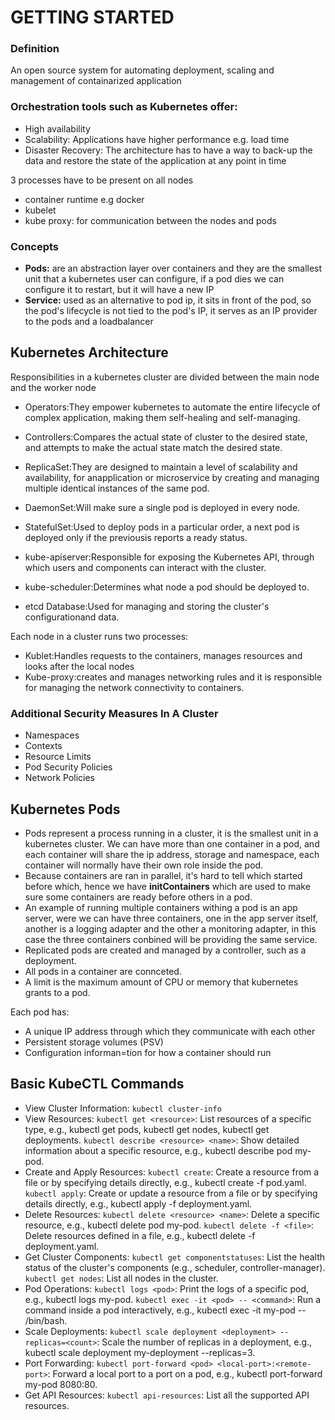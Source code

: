 # GETTING STARTED

### Definition
An open source system for automating deployment, scaling and management of containarized application

### Orchestration tools such as Kubernetes offer:
- High availability
- Scalability: Applications have higher performance e.g. load time
- Disaster Recovery: The architecture has to have a way to back-up the data and restore the state of the application at any point in time

3 processes have to be present on all nodes
- container runtime e.g docker
- kubelet
- kube proxy: for communication between the nodes and pods

### Concepts
- **Pods:** are an abstraction layer over containers and they are the smallest
  unit that a kubernetes user can configure, if a pod dies we can configure
  it to restart, but it will have a new IP
- **Service:** used as an alternative to pod ip, it sits in front of the pod,
  so the pod's lifecycle is not tied to the pod's IP, it serves as an IP
  provider to the pods and a loadbalancer


## Kubernetes Architecture
Responsibilities in a kubernetes cluster are divided between the main node and the worker node
- Operators:They empower kubernetes to automate the entire lifecycle of complex application, making them self-healing and self-managing.
- Controllers:Compares the actual state of cluster to the desired state, and attempts to make the actual state match the desired state.
- ReplicaSet:They are designed to maintain a level of scalability and availability, for anapplication or microservice by creating and 
  managing multiple identical instances of the same pod.
- DaemonSet:Will make sure a single pod is deployed in every node.
- StatefulSet:Used to deploy pods in a particular order, a next pod is deployed only if the previousis reports a ready status.


- kube-apiserver:Responsible for exposing the Kubernetes API, through which users and components can interact with the cluster.
- kube-scheduler:Determines what node a pod should be deployed to.
- etcd Database:Used for managing and storing the cluster's configurationand data.

Each node in a cluster runs two processes:
- Kublet:Handles requests to the containers, manages resources and looks after the local nodes
- Kube-proxy:creates and manages networking rules and it is responsible for managing the network connectivity to containers.

### Additional Security Measures In A Cluster
- Namespaces
- Contexts
- Resource Limits
- Pod Security Policies
- Network Policies

## Kubernetes Pods
- Pods represent a process running in a cluster, it is the smallest unit in a kubernetes cluster. We can have more than one 
  container in a pod, and each container will share the ip address, storage and namespace, each container will normally have
  their own role inside the pod.
- Because containers are ran in parallel, it's hard to tell which started before which, hence we have **initContainers**
  which are used to make sure some containers are ready before others in a pod.
- An example of running multiple containers withing a pod is an app server, were we can have three containers, one in the 
  app server itself, another is a logging adapter and the other a monitoring adapter, in this case the three containers 
  conbined will be providing the same service.
- Replicated pods are created and managed by a controller, such as a deployment.
- All pods in a container are connceted.
- A limit is the maximum amount of CPU or memory that kubernetes grants to a pod.

Each pod has:
- A unique IP address through which they communicate with each other
- Persistent storage volumes (PSV)
- Configuration informan=tion for how a container should run

## Basic KubeCTL Commands
- View Cluster Information:
`kubectl cluster-info`
- View Resources:
`kubectl get <resource>`: List resources of a specific type, e.g., kubectl get pods, kubectl get nodes, kubectl get deployments.
`kubectl describe <resource> <name>`: Show detailed information about a specific resource, e.g., kubectl describe pod my-pod.
- Create and Apply Resources:
`kubectl create`: Create a resource from a file or by specifying details directly, e.g., kubectl create -f pod.yaml.
`kubectl apply`: Create or update a resource from a file or by specifying details directly, e.g., kubectl apply -f deployment.yaml.
- Delete Resources:
`kubectl delete <resource> <name>`: Delete a specific resource, e.g., kubectl delete pod my-pod.
`kubectl delete -f <file>`: Delete resources defined in a file, e.g., kubectl delete -f deployment.yaml.
- Get Cluster Components:
`kubectl get componentstatuses`: List the health status of the cluster's components (e.g., scheduler, controller-manager).
`kubectl get nodes`: List all nodes in the cluster.
- Pod Operations:
`kubectl logs <pod>`: Print the logs of a specific pod, e.g., kubectl logs my-pod.
`kubectl exec -it <pod> -- <command>`: Run a command inside a pod interactively, e.g., kubectl exec -it my-pod -- /bin/bash.
- Scale Deployments:
`kubectl scale deployment <deployment> --replicas=<count>`: Scale the number of replicas in a deployment, e.g., kubectl scale deployment my-deployment --replicas=3.
- Port Forwarding:
`kubectl port-forward <pod> <local-port>:<remote-port>`: Forward a local port to a port on a pod, e.g., kubectl port-forward my-pod 8080:80.
- Get API Resources:
`kubectl api-resources`: List all the supported API resources.